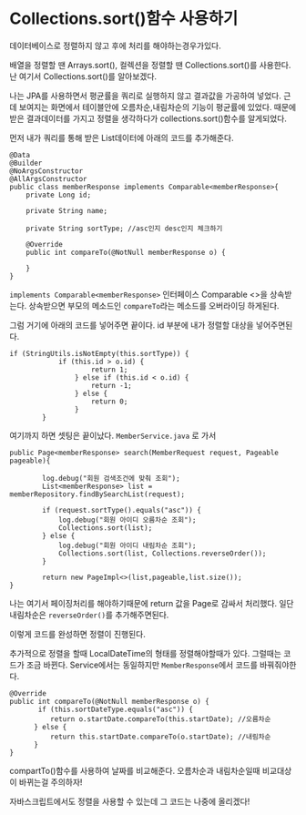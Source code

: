 # Collections.sort()함수 사용하기

데이터베이스로 정렬하지 않고 후에 처리를 해야하는경우가있다.

배열을 정렬할 땐 Arrays.sort(), 컬렉션을 정렬할 땐 Collections.sort()를 사용한다. 
난 여기서 Collections.sort()를 알아보겠다.

나는 JPA를 사용하면서 평균률을 쿼리로 실행하지 않고 결과값을 가공하여 넣었다. 
근데 보여지는 화면에서 테이블안에 오름차순,내림차순의 기능이 평균률에 있었다. 
때문에 받은 결과데이터를 가지고 정렬을 생각하다가 collections.sort()함수를 알게되었다. 

먼저 내가 쿼리를 통해 받은 List데이터에 아래의 코드를 추가해준다. 

```
@Data
@Builder
@NoArgsConstructor
@AllArgsConstructor
public class memberResponse implements Comparable<memberResponse>{
	private Long id;
	
	private String name;
	
	private String sortType; //asc인지 desc인지 체크하기
	
	@Override
    public int compareTo(@NotNull memberResponse o) {
        
    }
}
```

`implements Comparable<memberResponse>` 인터페이스 Comparable <>을 상속받는다. 
상속받으면 부모의 메소드인 `compareTo`라는 메소드를 오버라이딩 하게된다.

그럼 거기에 아래의 코드를 넣어주면 끝이다. 
id 부분에 내가 정렬할 대상을 넣어주면된다. 

```
if (StringUtils.isNotEmpty(this.sortType)) {
            if (this.id > o.id) {
                    return 1;
                } else if (this.id < o.id) {
                    return -1;
                } else {
                    return 0;
                }
        }
```

여기까지 하면 셋팅은 끝이났다. 
`MemberService.java` 로 가서 

```
public Page<memberResponse> search(MemberRequest request, Pageable pageable){

        log.debug("회원 검색조건에 맞춰 조회");
        List<memberResponse> list = memberRepository.findBySearchList(request);

        if (request.sortType().equals("asc")) {
        	log.debug("회원 아이디 오름차순 조회");
            Collections.sort(list);
        } else {
            log.debug("회원 아이디 내림차순 조회");
            Collections.sort(list, Collections.reverseOrder());
        }
       
        return new PageImpl<>(list,pageable,list.size());
}
```

나는 여기서 페이징처리를 해야하기때문에 return 값을 Page로 감싸서 처리했다. 
일단 내림차순은 `reverseOrder()`를 추가해주면된다.

이렇게 코드를 완성하면 정렬이 진행된다. 

추가적으로 정렬을 할때 LocalDateTime의 형태를 정렬해야할때가 있다. 
그럴때는 코드가 조금 바뀐다.  Service에서는 동일하지만 
`MemberResponse`에서 코드를 바꿔줘야한다.

```
@Override
public int compareTo(@NotNull memberResponse o) {
       if (this.sortDateType.equals("asc")) {
          return o.startDate.compareTo(this.startDate); //오름차순
      } else {
          return this.startDate.compareTo(o.startDate); //내림차순
	  } 
}
```

compartTo()함수를 사용하여 날짜를 비교해준다. 
오름차순과 내림차순일때 비교대상이 바뀌는걸 주의하자!

자바스크립트에서도 정렬을 사용할 수 있는데 그 코드는 나중에 올리겠다!